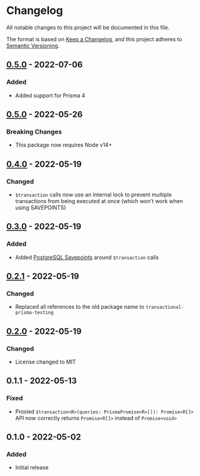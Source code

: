 # Changelog
All notable changes to this project will be documented in this file.

The format is based on [Keep a Changelog](https://keepachangelog.com/en/1.0.0/),
and this project adheres to [Semantic Versioning](https://semver.org/spec/v2.0.0.html).

## [0.5.0] - 2022-07-06
### Added
- Added support for Prisma 4

## [0.5.0] - 2022-05-26
### Breaking Changes
- This package now requires Node v14+

## [0.4.0] - 2022-05-19
### Changed
- `$transaction` calls now use an internal lock to prevent multiple transactions from being executed at once (which won't work when using SAVEPOINTS)

## [0.3.0] - 2022-05-19
### Added
- Added <a href="https://www.postgresql.org/docs/current/sql-savepoint.html">PostgreSQL Savepoints</a> around `$transaction` calls

## [0.2.1] - 2022-05-19
### Changed
- Replaced all references to the old package name to `transactional-prisma-testing`

## [0.2.0] - 2022-05-19
### Changed
- License changed to MIT

## 0.1.1 - 2022-05-13
### Fixed
- Proxied `$transaction<R>(queries: PrismaPromise<R>[]): Promise<R[]>` API now correctly returns `Promise<R[]>` instead of `Promise<void>`

## 0.1.0 - 2022-05-02
### Added
- Initial release

[0.5.0]: https://github.com/chax-at/transactional-prisma-testing/compare/0.4.0...0.5.0
[0.4.0]: https://github.com/chax-at/transactional-prisma-testing/compare/0.3.0...0.4.0
[0.3.0]: https://github.com/chax-at/transactional-prisma-testing/compare/0.2.1...0.3.0
[0.2.1]: https://github.com/chax-at/transactional-prisma-testing/compare/0.2.0...0.2.1
[0.2.0]: https://github.com/chax-at/transactional-prisma-testing/releases/tag/0.2.0
